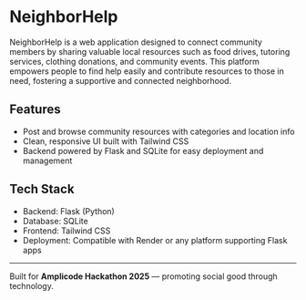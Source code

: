 # NeighborHelp

NeighborHelp is a web application designed to connect community members by sharing valuable local resources such as food drives, tutoring services, clothing donations, and community events. This platform empowers people to find help easily and contribute resources to those in need, fostering a supportive and connected neighborhood.

## Features

- Post and browse community resources with categories and location info
- Clean, responsive UI built with Tailwind CSS
- Backend powered by Flask and SQLite for easy deployment and management

## Tech Stack

- Backend: Flask (Python)
- Database: SQLite
- Frontend: Tailwind CSS
- Deployment: Compatible with Render or any platform supporting Flask apps

---

Built for **Amplicode Hackathon 2025** — promoting social good through technology.
